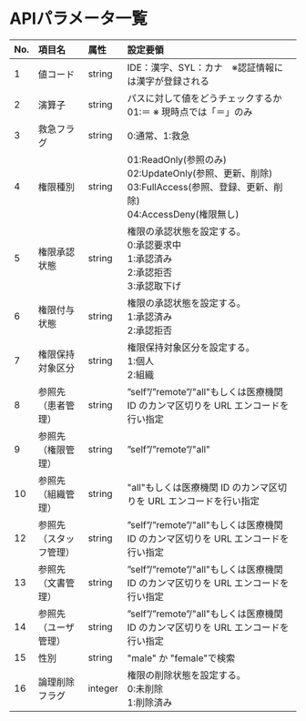 # APIパラメータ一覧

| No. | 項目名         | 属性     | 設定要領                                                                                                 |
|:----|:------------|:-------|:-----------------------------------------------------------------------------------------------------|
| 1   | 値コード        | string  | IDE：漢字、SYL：カナ　※認証情報には漢字が登録される                                                                        |
| 2   | 演算子         | string | パスに対して値をどうチェックするか<br/>01:＝ ※ 現時点では「＝」のみ                                                              |
| 3   | 救急フラグ       | string  | 0:通常、1:救急                                                                                            |
| 4   | 権限種別        | string | 01:ReadOnly(参照のみ)<br/>02:UpdateOnly(参照、更新、削除)<br/>03:FullAccess(参照、登録、更新、削除)<br/>04:AccessDeny(権限無し) |
| 5   | 権限承認状態      | string | 権限の承認状態を設定する。<br/>0:承認要求中<br/>1:承認済み<br/>2:承認拒否<br/>3:承認取下げ                                          |
| 6   | 権限付与状態      | string | 権限の承認状態を設定する。<br>1:承認済み<br>2:承認拒否                                                                    |
| 7   | 権限保持対象区分    | string | 権限保持対象区分を設定する。<br>1:個人<br>2:組織                                                                       |
| 8   | 参照先（患者管理）   | string| ”self”/”remote”/"all"もしくは医療機関 ID のカンマ区切りを URL エンコードを行い指定                                             |
| 9   | 参照先（権限管理）   | string| ”self”/”remote”/"all"                                             |
| 10  | 参照先（組織管理）   | string| "all"もしくは医療機関 ID のカンマ区切りを URL エンコードを行い指定                                             |
| 12  | 参照先（スタッフ管理） | string| ”self”/”remote”/"all"もしくは医療機関 ID のカンマ区切りを URL エンコードを行い指定                                             |
| 13  | 参照先（文書管理）   | string| ”self”/”remote”/"all"もしくは医療機関 ID のカンマ区切りを URL エンコードを行い指定                                             |
| 14  | 参照先（ユーザ管理）  | string| ”self”/”remote”/"all"もしくは医療機関 ID のカンマ区切りを URL エンコードを行い指定                                             |
| 15  | 性別          | string | "male" か "female"で検索                                                                                 |
| 16  | 論理削除フラグ     | integer | 権限の削除状態を設定する。<br/>0:未削除<br/>1:削除済み                                                                   |
